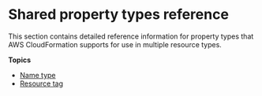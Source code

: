 # Shared property types reference<a name="cfn-reference-shared"></a>

This section contains detailed reference information for property types that AWS CloudFormation supports for use in multiple resource types\.

**Topics**

- [Name type](aws-properties-name.md)
- [Resource tag](aws-properties-resource-tags.md)
